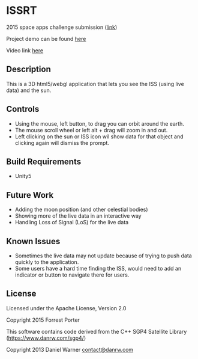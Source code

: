 # ISSRT
2015 space apps challenge submission ([link](https://2015.spaceappschallenge.org/project/iss-real-time/))

Project demo can be found [here](http://fporter2.github.io/ISSRT/)

Video link [here](https://www.youtube.com/watch?v=mbknBLJOr1w)

## Description

This is a 3D html5/webgl application that lets you see the ISS (using live data) and the sun.

## Controls

- Using the mouse, left button, to drag you can orbit around the earth. 
- The mouse scroll wheel or left alt + drag will zoom in and out.
- Left clicking on the sun or ISS icon wil show data for that object and clicking again will dismiss the prompt.

## Build Requirements

- Unity5

## Future Work

- Adding the moon position (and other celestial bodies)
- Showing more of the live data in an interactive way
- Handling Loss of Signal (LoS) for the live data


## Known Issues

- Sometimes the live data may not update because of trying to push data quickly to the application.
- Some users have a hard time finding the ISS, would need to add an indicator or button to navigate there for users.


## License

Licensed under the Apache License, Version 2.0

Copyright 2015 Forrest Porter

This software contains code derived from the
C++ SGP4 Satellite Library (https://www.danrw.com/sgp4/)

Copyright 2013 Daniel Warner <contact@danrw.com>